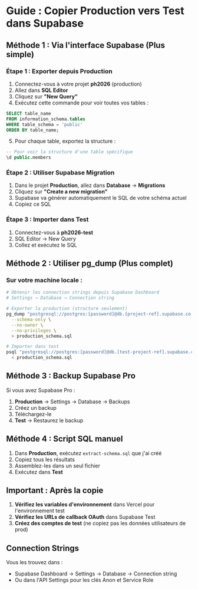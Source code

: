 # Guide : Copier Production vers Test dans Supabase

## Méthode 1 : Via l'interface Supabase (Plus simple)

### Étape 1 : Exporter depuis Production
1. Connectez-vous à votre projet **ph2026** (production)
2. Allez dans **SQL Editor**
3. Cliquez sur **"New Query"**
4. Exécutez cette commande pour voir toutes vos tables :
```sql
SELECT table_name 
FROM information_schema.tables 
WHERE table_schema = 'public'
ORDER BY table_name;
```

5. Pour chaque table, exportez la structure :
```sql
-- Pour voir la structure d'une table spécifique
\d public.members
```

### Étape 2 : Utiliser Supabase Migration
1. Dans le projet **Production**, allez dans **Database** → **Migrations**
2. Cliquez sur **"Create a new migration"**
3. Supabase va générer automatiquement le SQL de votre schéma actuel
4. Copiez ce SQL

### Étape 3 : Importer dans Test
1. Connectez-vous à **ph2026-test**
2. SQL Editor → New Query
3. Collez et exécutez le SQL

## Méthode 2 : Utiliser pg_dump (Plus complet)

### Sur votre machine locale :
```bash
# Obtenir les connection strings depuis Supabase Dashboard
# Settings → Database → Connection string

# Exporter la production (structure seulement)
pg_dump "postgresql://postgres:[password]@db.[project-ref].supabase.co:5432/postgres" \
  --schema-only \
  --no-owner \
  --no-privileges \
  > production_schema.sql

# Importer dans test
psql "postgresql://postgres:[password]@db.[test-project-ref].supabase.co:5432/postgres" \
  < production_schema.sql
```

## Méthode 3 : Backup Supabase Pro

Si vous avez Supabase Pro :
1. **Production** → Settings → Database → Backups
2. Créez un backup
3. Téléchargez-le
4. **Test** → Restaurez le backup

## Méthode 4 : Script SQL manuel

1. Dans **Production**, exécutez `extract-schema.sql` que j'ai créé
2. Copiez tous les résultats
3. Assemblez-les dans un seul fichier
4. Exécutez dans **Test**

## Important : Après la copie

1. **Vérifiez les variables d'environnement** dans Vercel pour l'environnement test
2. **Vérifiez les URLs de callback OAuth** dans Supabase Test
3. **Créez des comptes de test** (ne copiez pas les données utilisateurs de prod)

## Connection Strings

Vous les trouvez dans :
- Supabase Dashboard → Settings → Database → Connection string
- Ou dans l'API Settings pour les clés Anon et Service Role